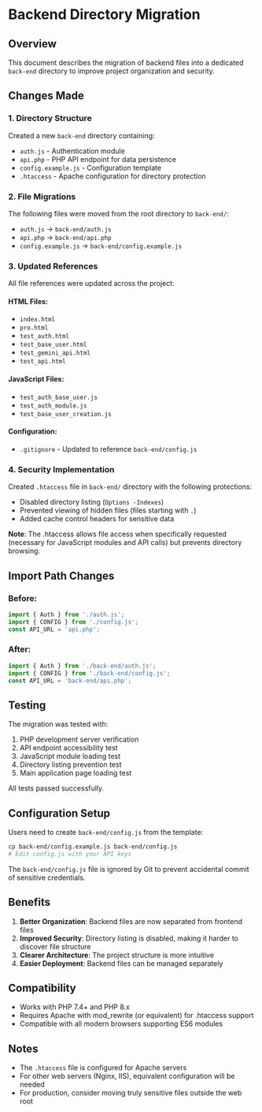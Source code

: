 # Backend Directory Migration

## Overview
This document describes the migration of backend files into a dedicated `back-end` directory to improve project organization and security.

## Changes Made

### 1. Directory Structure
Created a new `back-end` directory containing:
- `auth.js` - Authentication module
- `api.php` - PHP API endpoint for data persistence
- `config.example.js` - Configuration template
- `.htaccess` - Apache configuration for directory protection

### 2. File Migrations
The following files were moved from the root directory to `back-end/`:
- `auth.js` → `back-end/auth.js`
- `api.php` → `back-end/api.php`
- `config.example.js` → `back-end/config.example.js`

### 3. Updated References
All file references were updated across the project:

#### HTML Files:
- `index.html`
- `pro.html`
- `test_auth.html`
- `test_base_user.html`
- `test_gemini_api.html`
- `test_api.html`

#### JavaScript Files:
- `test_auth_base_user.js`
- `test_auth_module.js`
- `test_base_user_creation.js`

#### Configuration:
- `.gitignore` - Updated to reference `back-end/config.js`

### 4. Security Implementation
Created `.htaccess` file in `back-end/` directory with the following protections:
- Disabled directory listing (`Options -Indexes`)
- Prevented viewing of hidden files (files starting with `.`)
- Added cache control headers for sensitive data

**Note**: The .htaccess allows file access when specifically requested (necessary for JavaScript modules and API calls) but prevents directory browsing.

## Import Path Changes

### Before:
```javascript
import { Auth } from './auth.js';
import { CONFIG } from './config.js';
const API_URL = 'api.php';
```

### After:
```javascript
import { Auth } from './back-end/auth.js';
import { CONFIG } from './back-end/config.js';
const API_URL = 'back-end/api.php';
```

## Testing
The migration was tested with:
1. PHP development server verification
2. API endpoint accessibility test
3. JavaScript module loading test
4. Directory listing prevention test
5. Main application page loading test

All tests passed successfully.

## Configuration Setup
Users need to create `back-end/config.js` from the template:
```bash
cp back-end/config.example.js back-end/config.js
# Edit config.js with your API keys
```

The `back-end/config.js` file is ignored by Git to prevent accidental commit of sensitive credentials.

## Benefits
1. **Better Organization**: Backend files are now separated from frontend files
2. **Improved Security**: Directory listing is disabled, making it harder to discover file structure
3. **Clearer Architecture**: The project structure is more intuitive
4. **Easier Deployment**: Backend files can be managed separately

## Compatibility
- Works with PHP 7.4+ and PHP 8.x
- Requires Apache with mod_rewrite (or equivalent) for .htaccess support
- Compatible with all modern browsers supporting ES6 modules

## Notes
- The `.htaccess` file is configured for Apache servers
- For other web servers (Nginx, IIS), equivalent configuration will be needed
- For production, consider moving truly sensitive files outside the web root
